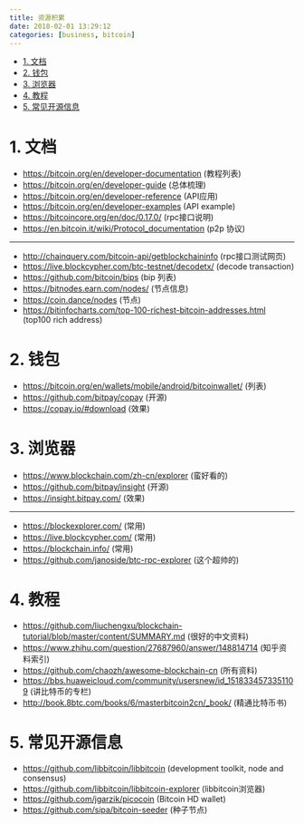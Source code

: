 ```yaml
---
title: 资源积累
date: 2018-02-01 13:29:12
categories: [business, bitcoin]
---
```


<!-- TOC -->

- [1. 文档](#1-文档)
- [2. 钱包](#2-钱包)
- [3. 浏览器](#3-浏览器)
- [4. 教程](#4-教程)
- [5. 常见开源信息](#5-常见开源信息)

<!-- /TOC -->

<a id="markdown-1-文档" name="1-文档"></a>
# 1. 文档

* https://bitcoin.org/en/developer-documentation (教程列表)
* https://bitcoin.org/en/developer-guide (总体梳理)
* https://bitcoin.org/en/developer-reference (API应用)
* https://bitcoin.org/en/developer-examples (API example)
* https://bitcoincore.org/en/doc/0.17.0/ (rpc接口说明)
* https://en.bitcoin.it/wiki/Protocol_documentation (p2p 协议)

---
* http://chainquery.com/bitcoin-api/getblockchaininfo (rpc接口测试网页)
* https://live.blockcypher.com/btc-testnet/decodetx/ (decode transaction)
* https://github.com/bitcoin/bips (bip 列表)
* https://bitnodes.earn.com/nodes/ (节点信息)
* https://coin.dance/nodes (节点)
* https://bitinfocharts.com/top-100-richest-bitcoin-addresses.html (top100 rich address)

<a id="markdown-2-钱包" name="2-钱包"></a>
# 2. 钱包

* https://bitcoin.org/en/wallets/mobile/android/bitcoinwallet/ (列表)
* https://github.com/bitpay/copay (开源)
* https://copay.io/#download (效果)

<a id="markdown-3-浏览器" name="3-浏览器"></a>
# 3. 浏览器

* https://www.blockchain.com/zh-cn/explorer (蛮好看的)
* https://github.com/bitpay/insight (开源)
* https://insight.bitpay.com/ (效果)
---
* https://blockexplorer.com/ (常用)
* https://live.blockcypher.com/ (常用)
* https://blockchain.info/ (常用)
* https://github.com/janoside/btc-rpc-explorer (这个超帅的)

<a id="markdown-4-教程" name="4-教程"></a>
# 4. 教程

* https://github.com/liuchengxu/blockchain-tutorial/blob/master/content/SUMMARY.md (很好的中文资料)
* https://www.zhihu.com/question/27687960/answer/148814714 (知乎资料索引)
* https://github.com/chaozh/awesome-blockchain-cn (所有资料)
* https://bbs.huaweicloud.com/community/usersnew/id_1518334573351109 (讲比特币的专栏)
* http://book.8btc.com/books/6/masterbitcoin2cn/_book/ (精通比特币书)

<a id="markdown-5-常见开源信息" name="5-常见开源信息"></a>
# 5. 常见开源信息

* https://github.com/libbitcoin/libbitcoin (development toolkit, node and consensus)
* https://github.com/libbitcoin/libbitcoin-explorer (libbitcoin浏览器)
* https://github.com/jgarzik/picocoin (Bitcoin HD wallet)
* https://github.com/sipa/bitcoin-seeder (种子节点)
